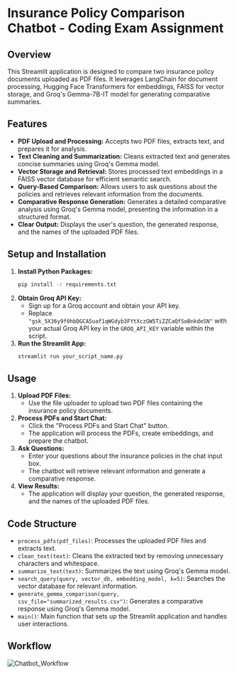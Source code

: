 # Insurance Policy Comparison Chatbot - Coding Exam Assignment

## Overview

This Streamlit application is designed to compare two insurance policy documents uploaded as PDF files. It leverages LangChain for document processing, Hugging Face Transformers for embeddings, FAISS for vector storage, and Groq's Gemma-7B-IT model for generating comparative summaries.

## Features

-   **PDF Upload and Processing:** Accepts two PDF files, extracts text, and prepares it for analysis.
-   **Text Cleaning and Summarization:** Cleans extracted text and generates concise summaries using Groq's Gemma model.
-   **Vector Storage and Retrieval:** Stores processed text embeddings in a FAISS vector database for efficient semantic search.
-   **Query-Based Comparison:** Allows users to ask questions about the policies and retrieves relevant information from the documents.
-   **Comparative Response Generation:** Generates a detailed comparative analysis using Groq's Gemma model, presenting the information in a structured format.
-   **Clear Output:** Displays the user's question, the generated response, and the names of the uploaded PDF files.

## Setup and Installation

1.  **Install Python Packages:**
    ```bash
    pip install -r requirements.txt
    ```
2.  **Obtain Groq API Key:**
    -   Sign up for a Groq account and obtain your API key.
    -   Replace `"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"` with your actual Groq API key in the `GROQ_API_KEY` variable within the script.
3.  **Run the Streamlit App:**
    ```bash
    streamlit run your_script_name.py
    ```

## Usage

1.  **Upload PDF Files:**
    -   Use the file uploader to upload two PDF files containing the insurance policy documents.
2.  **Process PDFs and Start Chat:**
    -   Click the "Process PDFs and Start Chat" button.
    -   The application will process the PDFs, create embeddings, and prepare the chatbot.
3.  **Ask Questions:**
    -   Enter your questions about the insurance policies in the chat input box.
    -   The chatbot will retrieve relevant information and generate a comparative response.
4.  **View Results:**
    -   The application will display your question, the generated response, and the names of the uploaded PDF files.

## Code Structure

-   `process_pdfs(pdf_files)`: Processes the uploaded PDF files and extracts text.
-   `clean_text(text)`: Cleans the extracted text by removing unnecessary characters and whitespace.
-   `summarize_text(text)`: Summarizes the text using Groq's Gemma model.
-   `search_query(query, vector_db, embedding_model, k=5)`: Searches the vector database for relevant information.
-   `generate_gemma_comparison(query, csv_file="summarized_results.csv")`: Generates a comparative response using Groq's Gemma model.
-   `main()`: Main function that sets up the Streamlit application and handles user interactions.


## Workflow
![Chatbot_Workflow](https://github.com/user-attachments/assets/39349495-7b8b-4e01-8d83-0d674803f74f)
